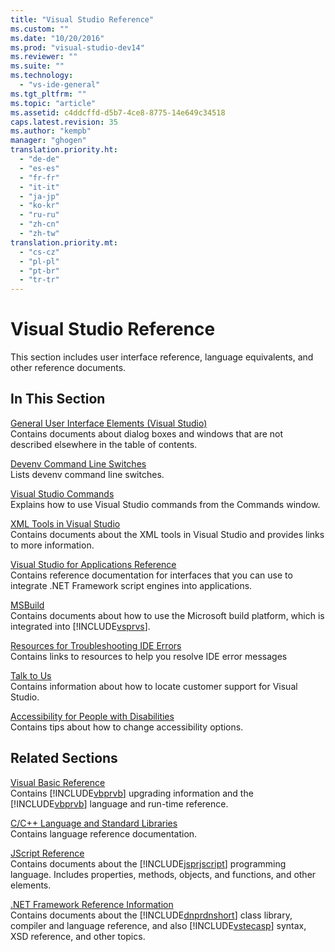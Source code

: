 ```yaml
---
title: "Visual Studio Reference"
ms.custom: ""
ms.date: "10/20/2016"
ms.prod: "visual-studio-dev14"
ms.reviewer: ""
ms.suite: ""
ms.technology: 
  - "vs-ide-general"
ms.tgt_pltfrm: ""
ms.topic: "article"
ms.assetid: c4ddcffd-d5b7-4ce8-8775-14e649c34518
caps.latest.revision: 35
ms.author: "kempb"
manager: "ghogen"
translation.priority.ht: 
  - "de-de"
  - "es-es"
  - "fr-fr"
  - "it-it"
  - "ja-jp"
  - "ko-kr"
  - "ru-ru"
  - "zh-cn"
  - "zh-tw"
translation.priority.mt: 
  - "cs-cz"
  - "pl-pl"
  - "pt-br"
  - "tr-tr"
---
```

# Visual Studio Reference
This section includes user interface reference, language equivalents, and other reference documents.  
  
## In This Section  
 [General User Interface Elements (Visual Studio)](../reference/general-user-interface-elements--visual-studio-.md)  
 Contains documents about dialog boxes and windows that are not described elsewhere in the table of contents.  
  
 [Devenv Command Line Switches](../reference/devenv-command-line-switches.md)  
 Lists devenv command line switches.  
  
 [Visual Studio Commands](../reference/visual-studio-commands.md)  
 Explains how to use Visual Studio commands from the Commands window.  
  
 [XML Tools in Visual Studio](../reference/xml-tools-in-visual-studio.md)  
 Contains documents about the XML tools in Visual Studio and provides links to more information.  
  
 [Visual Studio for Applications Reference](../reference/visual-studio-for-applications-reference.md)  
 Contains reference documentation for interfaces that you can use to integrate .NET Framework script engines into applications.  
  
 [MSBuild](../reference/msbuild1.md)  
 Contains documents about how to use the Microsoft build platform, which is integrated into [!INCLUDE[vsprvs](../code-quality/includes/vsprvs_md.md)].  
  
 [Resources for Troubleshooting IDE Errors](../reference/resources-for-troubleshooting-integrated-development-environment-errors.md)  
 Contains links to resources to help you resolve IDE error messages  
  
 [Talk to Us](../ide/talk-to-us.md)  
 Contains information about how to locate customer support for Visual Studio.  
  
 [Accessibility for People with Disabilities](../reference/accessibility-for-people-with-disabilities.md)  
 Contains tips about how to change accessibility options.  
  
## Related Sections  
 [Visual Basic Reference](../Topic/Reference%20\(Visual%20Basic\).md)  
 Contains [!INCLUDE[vbprvb](../code-quality/includes/vbprvb_md.md)] upgrading information and the [!INCLUDE[vbprvb](../code-quality/includes/vbprvb_md.md)] language and run-time reference.  
  
 [C/C++ Language and Standard Libraries](../Topic/C-C++%20Language%20and%20Standard%20Libraries.md)  
 Contains language reference documentation.  
  
 [JScript Reference](http://msdn.microsoft.com/en-us/2e47f004-963c-4661-b887-a14e4660aadd)  
 Contains documents about the [!INCLUDE[jsprjscript](../debug-interface-access/includes/jsprjscript_md.md)] programming language. Includes properties, methods, objects, and functions, and other elements.  
  
 [.NET Framework Reference Information](../Topic/.NET%20Framework%20Reference%20Information%20\(Visual%20Basic\).md)  
 Contains documents about the [!INCLUDE[dnprdnshort](../code-quality/includes/dnprdnshort_md.md)] class library, compiler and language reference, and also [!INCLUDE[vstecasp](../code-quality/includes/vstecasp_md.md)] syntax, XSD reference, and other topics.